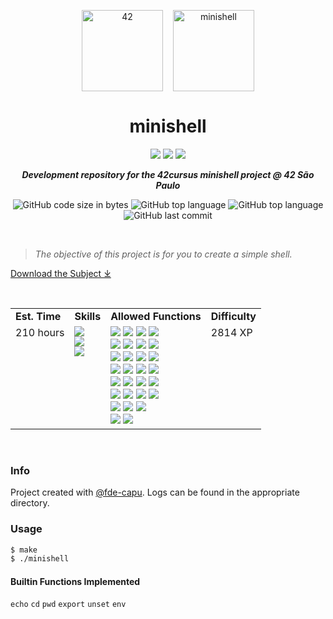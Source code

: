 <p align="center">
	<img width="130px;" src="https://game.42sp.org.br/static/assets/images/42_logo_black.svg" align="center" alt="42" />&nbsp;&nbsp;&nbsp;
	<img width="130px" src="https://game.42sp.org.br/static/assets/achievements/minishellm.png" align="center" alt="minishell" />
	<h1 align="center">minishell</h1>
</p>
<p align="center">
	<img src="https://img.shields.io/badge/Success-100/100_✓-gray.svg?colorA=61c265&colorB=4CAF50&style=for-the-badge">
	<img src="https://img.shields.io/badge/Linux-FCC624?style=for-the-badge&logo=linux&logoColor=black">
	<img src="https://img.shields.io/badge/mac%20os-000000?style=for-the-badge&logo=apple&logoColor=white">
</p>

<p align="center">
	<b><i>Development repository for the 42cursus minishell project @ 42 São Paulo</i></b><br>
</p>

<p align="center">
	<img alt="GitHub code size in bytes" src="https://img.shields.io/github/languages/code-size/iwillenshofer/minishell?color=blueviolet" />
	<img alt="GitHub top language" src="https://img.shields.io/github/languages/top/iwillenshofer/minishell?color=blue" />
	<img alt="GitHub top language" src="https://img.shields.io/github/commit-activity/t/iwillenshofer/minishell?color=brightgreen" />
	<img alt="GitHub last commit" src="https://img.shields.io/github/last-commit/iwillenshofer/minishell?color=brightgreen" />
</p>

<br>

> _The objective of this project is for you to create a simple shell._

[Download the Subject ⤓](en.subject.pdf)

<br>

<p align="center">
	<table>
		<tr>
			<td><b>Est. Time</b></td>
			<td><b>Skills</b></td>
			<td><b>Allowed Functions</b></td>
			<td><b>Difficulty</b></td>
		</tr>
		<tr>
			<td valign="top">210 hours</td>
			<td valign="top">
<img src="https://img.shields.io/badge/Imperative programming-555"><br>
<img src="https://img.shields.io/badge/Unix-555"><br>
<img src="https://img.shields.io/badge/Rigor-555">
			</td>
			<td valign="top">
				<img src="https://img.shields.io/badge/printf()-lightgrey">
				<img src="https://img.shields.io/badge/malloc()-lightgrey">
				<img src="https://img.shields.io/badge/free()-lightgrey">
				<img src="https://img.shields.io/badge/write()-lightgrey"><br>
				<img src="https://img.shields.io/badge/open()-lightgrey">
				<img src="https://img.shields.io/badge/read()-lightgrey">
				<img src="https://img.shields.io/badge/close()-lightgrey">
				<img src="https://img.shields.io/badge/fork()-lightgrey"><br>
				<img src="https://img.shields.io/badge/wait()-lightgrey">
				<img src="https://img.shields.io/badge/waitpid()-lightgrey">
				<img src="https://img.shields.io/badge/wait3()-lightgrey">
				<img src="https://img.shields.io/badge/wait4()-lightgrey"><br>
				<img src="https://img.shields.io/badge/signal()-lightgrey">
				<img src="https://img.shields.io/badge/kill()-lightgrey">
				<img src="https://img.shields.io/badge/exit()-lightgrey">
				<img src="https://img.shields.io/badge/getcwd()-lightgrey"><br>
				<img src="https://img.shields.io/badge/chdir()-lightgrey">
				<img src="https://img.shields.io/badge/stat()-lightgrey">
				<img src="https://img.shields.io/badge/lstat()-lightgrey">
				<img src="https://img.shields.io/badge/fstat()-lightgrey"><br>
				<img src="https://img.shields.io/badge/execve()-lightgrey">
				<img src="https://img.shields.io/badge/dup()-lightgrey">
				<img src="https://img.shields.io/badge/dup2()-lightgrey">
				<img src="https://img.shields.io/badge/pipe()-lightgrey"><br>
				<img src="https://img.shields.io/badge/opendir()-lightgrey">
				<img src="https://img.shields.io/badge/readdir()-lightgrey">
				<img src="https://img.shields.io/badge/closedir()-lightgrey"><br>
				<img src="https://img.shields.io/badge/strerror()-lightgrey">
				<img src="https://img.shields.io/badge/errno()-lightgrey">
			</td>
			<td valign="top"> 2814 XP</td>
		</tr>
	</table>
</p>

<br>

### Info
Project created with [@fde-capu](https://www.github.com/fde-capu). Logs can be found in the appropriate directory.

### Usage
```bash
$ make 
$ ./minishell
```

#### Builtin Functions Implemented
`echo`
`cd`
`pwd`
`export`
`unset`
`env`
